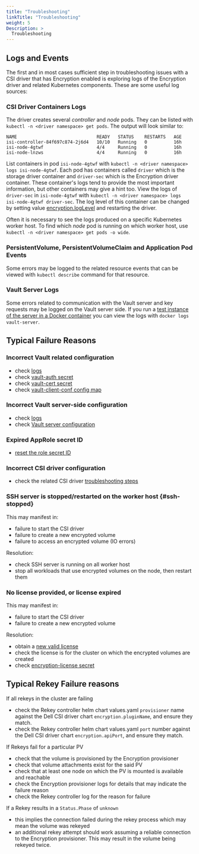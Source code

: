 ```yaml
---
title: "Troubleshooting"
linkTitle: "Troubleshooting"
weight: 5
Description: >
  Troubleshooting
---
```


## Logs and Events

The first and in most cases sufficient step in troubleshooting issues with a CSI driver that has Encryption enabled 
is exploring logs of the Encryption driver and related Kubernetes components. These are some useful log sources:

### CSI Driver Containers Logs

The driver creates several *controller* and *node* pods. They can be listed with `kubectl -n <driver namespace> get pods`. 
The output will look similar to:

```
NAME                              READY   STATUS    RESTARTS   AGE
isi-controller-84f697c874-2j6d4   10/10   Running   0          16h
isi-node-4gtwf                    4/4     Running   0          16h
isi-node-lnzws                    4/4     Running   0          16h
```

List containers in pod `isi-node-4gtwf` with `kubectl -n <driver namespace> logs isi-node-4gtwf`. 
Each pod has containers called `driver` which is the storage driver container and `driver-sec` which is the Encryption driver container. 
These container's logs tend to provide the most important information, but other containers may give a hint too.
View the logs of `driver-sec` in `isi-node-4gtwf` with `kubectl -n <driver namespace> logs isi-node-4gtwf driver-sec`.
The log level of this container can be changed by setting value [encryption.logLevel](../../../deployment/helm/modules/installation/encryption#helm-chart-values) and restarting the driver.

Often it is necessary to see the logs produced on a specific Kubernetes worker host. 
To find which *node* pod is running on which worker host, use `kubectl -n <driver namespace> get pods -o wide`.

### PersistentVolume, PersistentVolumeClaim and Application Pod Events

Some errors may be logged to the related resource events that can be viewed with `kubectl describe` command for that resource.

### Vault Server Logs

Some errors related to communication with the Vault server and key requests may be logged on the Vault server side.
If you run a [test instance of the server in a Docker container](../../../deployment/helm/modules/installation/encryption/vault#vault-server-installation) you can view the logs with `docker logs vault-server`.

## Typical Failure Reasons

### Incorrect Vault related configuration

- check [logs](#logs-and-events)
- check [vault-auth secret](../../../deployment/helm/modules/installation/encryption#secret-vault-auth)
- check [vault-cert secret](../../../deployment/helm/modules/installation/encryption#secret-vault-cert)
- check [vault-client-conf config map](../../../deployment/helm/modules/installation/encryption/#configmap-vault-client-conf)

### Incorrect Vault server-side configuration

- check [logs](#logs-and-events)
- check [Vault server configuration](../../../deployment/helm/modules/installation/encryption/vault#minimum-server-configuration)

### Expired AppRole secret ID

- [reset the role secret ID](../../../deployment/helm/modules/installation/encryption/vault#set-role-id-and-secret-id-to-the-role) 

### Incorrect CSI driver configuration

- check the related CSI driver [troubleshooting steps](../../../csidriver/troubleshooting)

### SSH server is stopped/restarted on the worker host {#ssh-stopped}

This may manifest in:
- failure to start the CSI driver
- failure to create a new encrypted volume
- failure to access an encrypted volume (IO errors)

Resolution:
- check SSH server is running on all worker host
- stop all workloads that use encrypted volumes on the node, then restart them

### No license provided, or license expired

This may manifest in:
- failure to start the CSI driver
- failure to create a new encrypted volume

Resolution:
- obtain a [new valid license](../../../support/license)
- check the license is for the cluster on which the encrypted volumes are created
- check [encryption-license secret](../../../deployment/helm/modules/installation/encryption#secret-encryption-license)

## Typical Rekey Failure reasons
If all rekeys in the cluster are failing 
- check the Rekey controller helm chart values.yaml `provisioner` name against the Dell CSI driver chart `encryption.pluginName`, and ensure they match.
- check the Rekey controller helm chart values.yaml `port` number against the Dell CSI driver chart `encryption.apiPort`, and ensure they match.

If Rekeys fail for a particular PV
  - check that the volume is provisioned by the Encryption provisioner
  - check that volume attachments exist for the said PV
  - check that at least one node on which the PV is mounted is available and reachable
  - check the Encryption provisioner logs for details that may indicate the failure reason
  - check the Rekey controller log for the reason for failure 

If a Rekey results in a `Status.Phase` of `unknown`
  - this implies the connection failed during the rekey process which may mean the volume was rekeyed
  - an additional rekey attempt should work assuming a reliable connection to the Encryption provisioner. This may result in the volume being rekeyed twice.